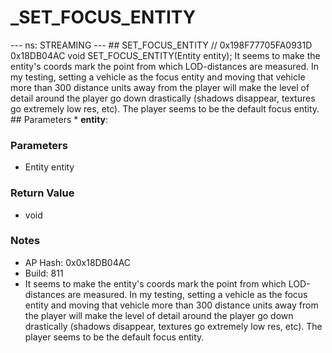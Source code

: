 # _SET_FOCUS_ENTITY

--- ns: STREAMING --- ## SET_FOCUS_ENTITY  // 0x198F77705FA0931D 0x18DB04AC void SET_FOCUS_ENTITY(Entity entity);  It seems to make the entity's coords mark the point from which LOD-distances are measured. In my testing, setting a vehicle as the focus entity and moving that vehicle more than 300 distance units away from the player will make the level of detail around the player go down drastically (shadows disappear, textures go extremely low res, etc). The player seems to be the default focus entity.  ## Parameters * **entity**:

### Parameters
* Entity entity

### Return Value
* void

### Notes
* AP Hash: 0x0x18DB04AC
* Build: 811
* It seems to make the entity's coords mark the point from which LOD-distances are measured. In my testing, setting a vehicle as the focus entity and moving that vehicle more than 300 distance units away from the player will make the level of detail around the player go down drastically (shadows disappear, textures go extremely low res, etc). The player seems to be the default focus entity.

